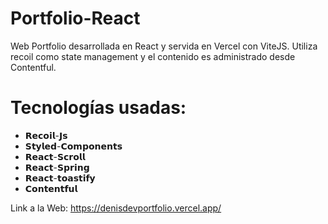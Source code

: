 # Portfolio-React

Web Portfolio desarrollada en React y servida en Vercel con ViteJS.
Utiliza recoil como state management y el contenido es administrado desde Contentful.

# Tecnologías usadas:
- 𝗥𝗲𝗰𝗼𝗶𝗹-𝗝𝘀
- 𝗦𝘁𝘆𝗹𝗲𝗱-𝗖𝗼𝗺𝗽𝗼𝗻𝗲𝗻𝘁𝘀 
- 𝗥𝗲𝗮𝗰𝘁-𝗦𝗰𝗿𝗼𝗹𝗹
- 𝗥𝗲𝗮𝗰𝘁-𝗦𝗽𝗿𝗶𝗻𝗴
- 𝗥𝗲𝗮𝗰𝘁-𝘁𝗼𝗮𝘀𝘁𝗶𝗳𝘆
- 𝗖𝗼𝗻𝘁𝗲𝗻𝘁𝗳𝘂𝗹

Link a la Web: https://denisdevportfolio.vercel.app/
